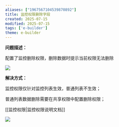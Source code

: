 ```yaml
---
aliases: ["1967567104539870892"]
title: 监控权限删除字段
created: 2025-07-15
modified: 2025-07-15
tags: ['e-builder']
theme: e-builder
---
```


**问题描述：**

配置了监控删除权限，删除数据时提示当前权限无法删除

![](b72b92ba7b8797f6faf413c12c3985a2.jpg)

**解决方式：**

监控权限仅针对监控列表生效，普通列表不生效；

普通列表数据删除需要在共享权限中配置删除权限；

[[监控权限|监控权限说明文档]]

![](2e22215265eb9eeb0927ad3a64fa8a00.jpg)